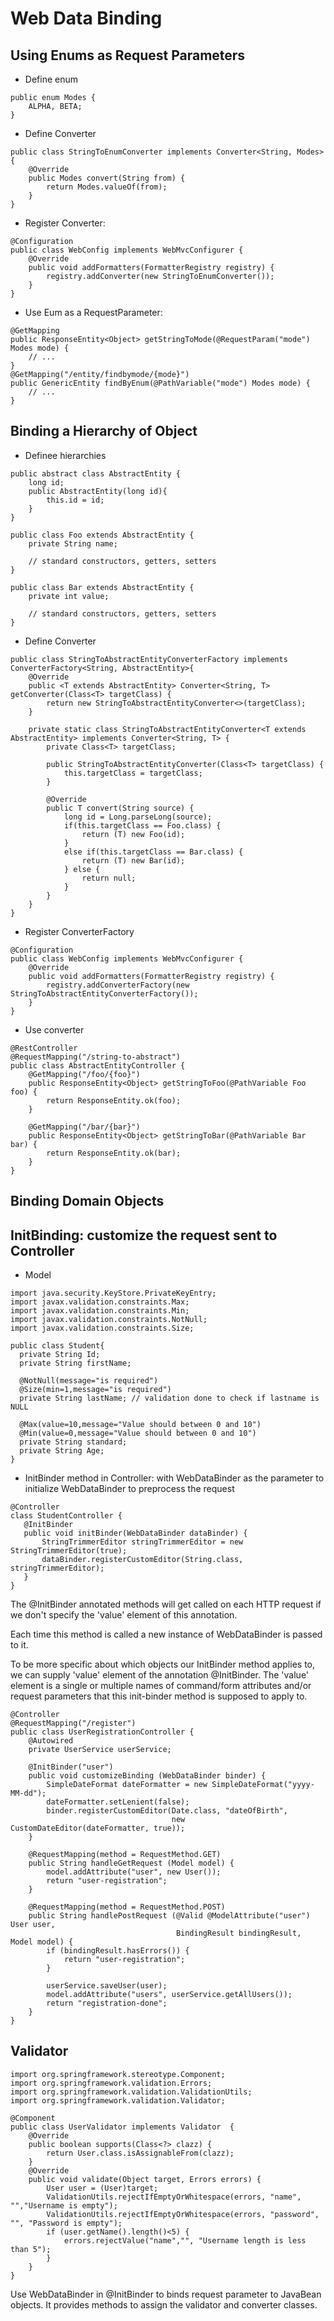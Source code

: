 # Web Data Binding
## Using Enums as Request Parameters
- Define enum
```
public enum Modes {
    ALPHA, BETA;
}
```
- Define Converter
```
public class StringToEnumConverter implements Converter<String, Modes> {
    @Override
    public Modes convert(String from) {
        return Modes.valueOf(from);
    }
}
```
- Register Converter:
```
@Configuration
public class WebConfig implements WebMvcConfigurer {
    @Override
    public void addFormatters(FormatterRegistry registry) {
        registry.addConverter(new StringToEnumConverter());
    }
}
```
- Use Eum as a RequestParameter:
```
@GetMapping
public ResponseEntity<Object> getStringToMode(@RequestParam("mode") Modes mode) {
    // ...
}
@GetMapping("/entity/findbymode/{mode}")
public GenericEntity findByEnum(@PathVariable("mode") Modes mode) {
    // ...
}
```

## Binding a Hierarchy of Object
- Definee hierarchies
```
public abstract class AbstractEntity {
    long id;
    public AbstractEntity(long id){
        this.id = id;
    }
}

public class Foo extends AbstractEntity {
    private String name;
    
    // standard constructors, getters, setters
}

public class Bar extends AbstractEntity {
    private int value;
    
    // standard constructors, getters, setters
}
```
- Define Converter
```
public class StringToAbstractEntityConverterFactory implements ConverterFactory<String, AbstractEntity>{
    @Override
    public <T extends AbstractEntity> Converter<String, T> getConverter(Class<T> targetClass) {
        return new StringToAbstractEntityConverter<>(targetClass);
    }

    private static class StringToAbstractEntityConverter<T extends AbstractEntity> implements Converter<String, T> {
        private Class<T> targetClass;

        public StringToAbstractEntityConverter(Class<T> targetClass) {
            this.targetClass = targetClass;
        }

        @Override
        public T convert(String source) {
            long id = Long.parseLong(source);
            if(this.targetClass == Foo.class) {
                return (T) new Foo(id);
            }
            else if(this.targetClass == Bar.class) {
                return (T) new Bar(id);
            } else {
                return null;
            }
        }
    }
}
```
- Register ConverterFactory
```
@Configuration
public class WebConfig implements WebMvcConfigurer {
    @Override
    public void addFormatters(FormatterRegistry registry) {
        registry.addConverterFactory(new StringToAbstractEntityConverterFactory());
    }
}
```
- Use converter
```
@RestController
@RequestMapping("/string-to-abstract")
public class AbstractEntityController {
    @GetMapping("/foo/{foo}")
    public ResponseEntity<Object> getStringToFoo(@PathVariable Foo foo) {
        return ResponseEntity.ok(foo);
    }
    
    @GetMapping("/bar/{bar}")
    public ResponseEntity<Object> getStringToBar(@PathVariable Bar bar) {
        return ResponseEntity.ok(bar);
    }
}
```
## Binding Domain Objects

## InitBinding: customize the request sent to Controller
- Model
```
import java.security.KeyStore.PrivateKeyEntry;
import javax.validation.constraints.Max;
import javax.validation.constraints.Min;
import javax.validation.constraints.NotNull;
import javax.validation.constraints.Size;

public class Student{
  private String Id;
  private String firstName;
 
  @NotNull(message="is required")
  @Size(min=1,message="is required")
  private String lastName; // validation done to check if lastname is NULL
 
  @Max(value=10,message="Value should between 0 and 10")
  @Min(value=0,message="Value should between 0 and 10")
  private String standard;
  private String Age;
}
```
- InitBinder method in Controller: with WebDataBinder as the parameter to initialize WebDataBinder to preprocess the request
```
@Controller
class StudentController {
   @InitBinder
   public void initBinder(WebDataBinder dataBinder) {
       StringTrimmerEditor stringTrimmerEditor = new StringTrimmerEditor(true);
       dataBinder.registerCustomEditor(String.class, stringTrimmerEditor);
   }
}
```
The @InitBinder annotated methods will get called on each HTTP request if we don't specify the 'value' element of this annotation.

Each time this method is called a new instance of WebDataBinder is passed to it.

To be more specific about which objects our InitBinder method applies to, we can supply 'value' element of the annotation @InitBinder. The 'value' element is a single or multiple names of command/form attributes and/or request parameters that this init-binder method is supposed to apply to. 

```
@Controller
@RequestMapping("/register")
public class UserRegistrationController {
    @Autowired
    private UserService userService;

    @InitBinder("user")
    public void customizeBinding (WebDataBinder binder) {
        SimpleDateFormat dateFormatter = new SimpleDateFormat("yyyy-MM-dd");
        dateFormatter.setLenient(false);
        binder.registerCustomEditor(Date.class, "dateOfBirth",
                                    new CustomDateEditor(dateFormatter, true));
    }

    @RequestMapping(method = RequestMethod.GET)
    public String handleGetRequest (Model model) {
        model.addAttribute("user", new User());
        return "user-registration";
    }

    @RequestMapping(method = RequestMethod.POST)
    public String handlePostRequest (@Valid @ModelAttribute("user") User user,
                                     BindingResult bindingResult, Model model) {
        if (bindingResult.hasErrors()) {
            return "user-registration";
        }

        userService.saveUser(user);
        model.addAttribute("users", userService.getAllUsers());
        return "registration-done";
    }
}
```

## Validator
```
import org.springframework.stereotype.Component;
import org.springframework.validation.Errors;
import org.springframework.validation.ValidationUtils;
import org.springframework.validation.Validator;

@Component
public class UserValidator implements Validator  {
	@Override
	public boolean supports(Class<?> clazz) {
		return User.class.isAssignableFrom(clazz);
	}
	@Override
	public void validate(Object target, Errors errors) {
		User user = (User)target;
		ValidationUtils.rejectIfEmptyOrWhitespace(errors, "name", "","Username is empty");
		ValidationUtils.rejectIfEmptyOrWhitespace(errors, "password", "", "Password is empty");
		if (user.getName().length()<5) {
			errors.rejectValue("name","", "Username length is less than 5");
		}
	}
} 
```
Use WebDataBinder in @InitBinder to binds request parameter to JavaBean objects. It provides methods to assign the validator and converter classes. 

